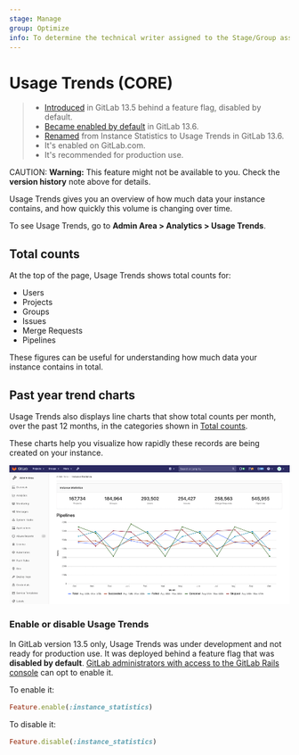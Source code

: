 ```yaml
---
stage: Manage
group: Optimize
info: To determine the technical writer assigned to the Stage/Group associated with this page, see https://about.gitlab.com/handbook/engineering/ux/technical-writing/#designated-technical-writers
---
```


# Usage Trends **(CORE)**

> - [Introduced](https://gitlab.com/gitlab-org/gitlab/-/issues/235754) in GitLab 13.5 behind a feature flag, disabled by default.
> - [Became enabled by default](https://gitlab.com/gitlab-org/gitlab/-/merge_requests/46962) in GitLab 13.6.
> - [Renamed](https://gitlab.com/gitlab-org/gitlab/-/issues/285220) from Instance Statistics to Usage Trends in GitLab 13.6.
> - It's enabled on GitLab.com.
> - It's recommended for production use.

CAUTION: **Warning:**
This feature might not be available to you. Check the **version history** note above for details.

Usage Trends gives you an overview of how much data your instance contains, and how quickly this volume is changing over time.

To see Usage Trends, go to **Admin Area > Analytics > Usage Trends**.

## Total counts

At the top of the page, Usage Trends shows total counts for:

- Users
- Projects
- Groups
- Issues
- Merge Requests
- Pipelines

These figures can be useful for understanding how much data your instance contains in total.

## Past year trend charts

Usage Trends also displays line charts that show total counts per month, over the past 12 months,
in the categories shown in [Total counts](#total-counts).

These charts help you visualize how rapidly these records are being created on your instance.

![Instance Activity Pipelines chart](img/instance_activity_pipelines_chart_v13_6.png)

### Enable or disable Usage Trends

In GitLab version 13.5 only, Usage Trends was under development and not ready for production use.
It was deployed behind a feature flag that was **disabled by default**.
[GitLab administrators with access to the GitLab Rails console](../../../administration/feature_flags.md)
can opt to enable it.

To enable it:

```ruby
Feature.enable(:instance_statistics)
```

To disable it:

```ruby
Feature.disable(:instance_statistics)
```
